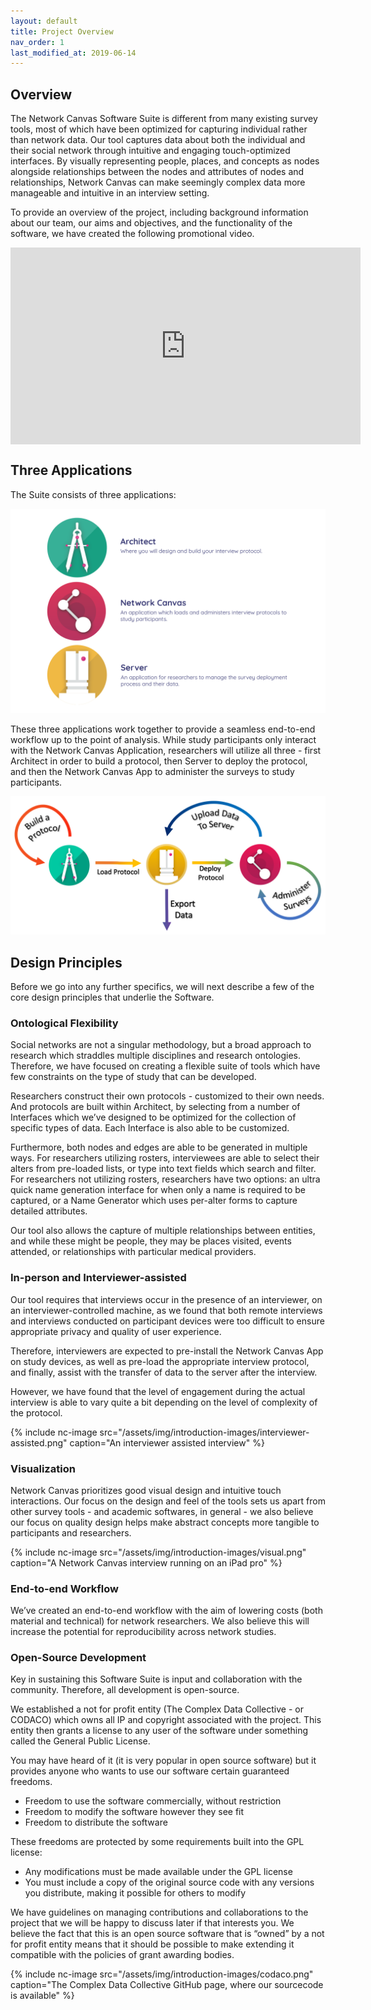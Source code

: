 ```yaml
---
layout: default
title: Project Overview
nav_order: 1
last_modified_at: 2019-06-14
---
```


## Overview

The Network Canvas Software Suite is different from many existing survey tools, most of which have been optimized for capturing individual rather than network data. Our tool captures data about both the individual and their social network through intuitive and engaging touch-optimized interfaces. By visually representing people, places, and concepts as nodes alongside relationships between the nodes and attributes of nodes and relationships, Network Canvas can make seemingly complex data more manageable and intuitive in an interview setting. 

To provide an overview of the project, including background information about our team, our aims and objectives, and the functionality of the software, we have created the following promotional video.

<iframe width="560" height="315" src="https://www.youtube.com/embed/XzfE6j-LnII" frameborder="0" allowfullscreen style="margin: 0 auto; display: block"></iframe>

## Three Applications

The Suite consists of three applications:

![image](/assets/img/introduction-images/three-apps.png)

These three applications work together to provide a seamless end-to-end workflow up to the point of analysis. While study participants only interact with the Network Canvas Application, researchers will utilize all three - first Architect in order to build a protocol, then Server to deploy the protocol, and then the Network Canvas App to administer the surveys to study participants.

![image](/assets/img/introduction-images/network-canvas-figure.png)

## Design Principles

Before we go into any further specifics, we will next describe a few of the core design principles that underlie the Software.

### Ontological Flexibility

Social networks are not a singular methodology, but a broad approach to research which straddles multiple disciplines and research ontologies. Therefore, we have focused on creating a flexible suite of tools which have few constraints on the type of study that can be developed.  

Researchers construct their own protocols - customized to their own needs. And protocols are built within Architect, by selecting from a number of Interfaces which we’ve designed to be optimized for the collection of specific types of data. Each Interface is also able to be customized.  

Furthermore, both nodes and edges are able to be generated in multiple ways. For researchers utilizing rosters, interviewees are able to select their alters from pre-loaded lists, or type into text fields which search and filter. For researchers not utilizing rosters, researchers have two options: an ultra quick name generation interface for when only a name is required to be captured, or a Name Generator which uses per-alter forms to capture detailed attributes.

Our tool also allows the capture of multiple relationships between entities, and while these might be people, they may be places visited, events attended, or relationships with particular medical providers.

### In-person and Interviewer-assisted

Our tool requires that interviews occur in the presence of an interviewer, on an interviewer-controlled machine, as we found that both remote interviews and interviews conducted on participant devices were too difficult to ensure appropriate privacy and quality of user experience.

Therefore, interviewers are expected to pre-install the Network Canvas App on study devices, as well as pre-load the appropriate interview protocol, and finally, assist with the transfer of data to the server after the interview. 

However, we have found that the level of engagement during the actual interview is able to vary quite a bit depending on the level of complexity of the protocol. 

{% include nc-image src="/assets/img/introduction-images/interviewer-assisted.png" caption="An interviewer assisted interview" %}

### Visualization

Network Canvas prioritizes good visual design and intuitive touch interactions. Our focus on the design and feel of the tools sets us apart from other survey tools - and academic softwares, in general - we also believe our focus on quality design helps make abstract concepts more tangible to participants and researchers.

{% include nc-image src="/assets/img/introduction-images/visual.png" caption="A Network Canvas interview running on an iPad pro" %}

### End-to-end Workflow

We’ve created an end-to-end workflow with the aim of lowering costs (both material and technical) for network researchers. We also believe this will increase the potential for reproducibility across network studies.

### Open-Source Development

Key in sustaining this Software Suite is input and collaboration with the community. Therefore, all development is open-source. 

We established a not for profit entity (The Complex Data Collective - or CODACO) which owns all IP and copyright associated with the project. This entity then grants a license to any user of the software under something called the General Public License.

You may have heard of it (it is very popular in open source software) but it provides anyone who wants to use our software certain guaranteed freedoms.

* Freedom to use the software commercially, without restriction
* Freedom to modify the software however they see fit
* Freedom to distribute the software

These freedoms are protected by some requirements built into the GPL license:

*   Any modifications must be made available under the GPL license
*   You must include a copy of the original source code with any versions you distribute, making it possible for others to modify

We have guidelines on managing contributions and collaborations to the project that we will be happy to discuss later if that interests you. We believe the fact that this is an open source software that is “owned” by a not for profit entity means that it should be possible to make extending it compatible with the policies of grant awarding bodies.

{% include nc-image src="/assets/img/introduction-images/codaco.png" caption="The Complex Data Collective GitHub page, where our sourcecode is available" %}

